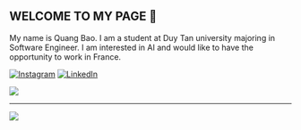 ## WELCOME TO MY PAGE 👋

My name is Quang Bao.  I am a student at Duy Tan university majoring in Software Engineer.
I am interested in AI and would like to have the opportunity to work in France.

[![Instagram](https://img.shields.io/badge/Instagram-%23E4405F.svg?logo=Instagram&logoColor=white)](https://instagram.com/https://www.instagram.com/winng_uyen05/) [![LinkedIn](https://img.shields.io/badge/LinkedIn-%230077B5.svg?logo=linkedin&logoColor=white)](https://linkedin.com/in/https://www.linkedin.com/in/bao-nguyen-quang-190345352/) 

![](https://github-readme-stats.vercel.app/api?username=Quangbao123&theme=blue_navy&hide_border=false&include_all_commits=false&count_private=false)<br/>

---
[![](https://visitcount.itsvg.in/api?id=Quangbao123&icon=0&color=0)](https://visitcount.itsvg.in)

